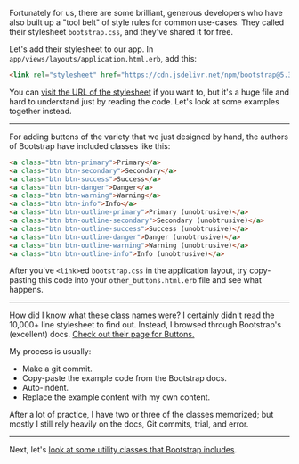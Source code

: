 Fortunately for us, there are some brilliant, generous developers who have also built up a "tool belt" of style rules for common use-cases. They called their stylesheet `bootstrap.css`, and they've shared it for free.

Let's add their stylesheet to our app. In `app/views/layouts/application.html.erb`, add this:

```html
<link rel="stylesheet" href="https://cdn.jsdelivr.net/npm/bootstrap@5.3.1/dist/css/bootstrap.css">
```

You can <a href="https://cdn.jsdelivr.net/npm/bootstrap@5.3.1/dist/css/bootstrap.css" target="_blank">visit the URL of the stylesheet</a> if you want to, but it's a huge file and hard to understand just by reading the code. Let's look at some examples together instead.

---

For adding buttons of the variety that we just designed by hand, the authors of Bootstrap have included classes like this:

```html
<a class="btn btn-primary">Primary</a>
<a class="btn btn-secondary">Secondary</a>
<a class="btn btn-success">Success</a>
<a class="btn btn-danger">Danger</a>
<a class="btn btn-warning">Warning</a>
<a class="btn btn-info">Info</a>
<a class="btn btn-outline-primary">Primary (unobtrusive)</a>
<a class="btn btn-outline-secondary">Secondary (unobtrusive)</a>
<a class="btn btn-outline-success">Success (unobtrusive)</a>
<a class="btn btn-outline-danger">Danger (unobtrusive)</a>
<a class="btn btn-outline-warning">Warning (unobtrusive)</a>
<a class="btn btn-outline-info">Info (unobtrusive)</a>
```

After you've `<link>`ed `bootstrap.css` in the application layout, try copy-pasting this code into your `other_buttons.html.erb` file and see what happens.

---

How did I know what these class names were? I certainly didn't read the 10,000+ line stylesheet to find out. Instead, I browsed through Bootstrap's (excellent) docs. <a href="https://getbootstrap.com/docs/5.3/components/buttons/" target="_blank">Check out their page for Buttons.</a>

My process is usually:

- Make a git commit.
- Copy-paste the example code from the Bootstrap docs.
- Auto-indent.
- Replace the example content with my own content.

After a lot of practice, I have two or three of the classes memorized; but mostly I still rely heavily on the docs, Git commits, trial, and error.

---

Next, let's [look at some utility classes that Bootstrap includes](/instructions/utility_classes).

